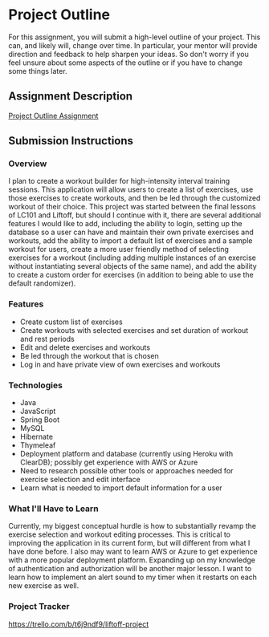 # Project Outline
For this assignment, you will submit a high-level outline of your project. This can, and likely will, change over time. In particular, your mentor will provide direction and feedback to help sharpen your ideas. So don't worry if you feel unsure about some aspects of the outline or if you have to change some things later.

## Assignment Description
[Project Outline Assignment](https://education.launchcode.org/liftoff/modules/assignments/project-outline)

## Submission Instructions

### Overview
I plan to create a workout builder for high-intensity interval training sessions. This application will allow users to create a list of exercises, use those exercises to create workouts, and then be led through the customized workout of their choice. This project was started between the final lessons of LC101 and Liftoff, but should I continue with it, there are several additional features I would like to add, including the ability to login, setting up the database so a user can have and maintain their own private exercises and workouts, add the ability to import a default list of exercises and a sample workout for users, create a more user friendly method of selecting exercises for a workout (including adding multiple instances of an exercise without instantiating several objects of the same name), and add the ability to create a custom order for exercises (in addition to being able to use the default randomizer).

### Features
- Create custom list of exercises
- Create workouts with selected exercises and set duration of workout and rest periods
- Edit and delete exercises and workouts
- Be led through the workout that is chosen
- Log in and have private view of own exercises and workouts

### Technologies
- Java
- JavaScript
- Spring Boot
- MySQL
- Hibernate
- Thymeleaf
- Deployment platform and database (currently using Heroku with ClearDB); possibly get experience with AWS or Azure
- Need to research possible other tools or approaches needed for exercise selection and edit interface
- Learn what is needed to import default information for a user

### What I'll Have to Learn
Currently, my biggest conceptual hurdle is how to substantially revamp the exercise selection and workout editing processes. This is critical to improving the application in its current form, but will different from what I have done before. I also may want to learn AWS or Azure to get experience with a more popular deployment platform. Expanding up on my knowledge of authentication and authorization will be another major lesson. I want to learn how to implement an alert sound to my timer when it restarts on each new exercise as well.

### Project Tracker
https://trello.com/b/t6j9ndf9/liftoff-project
